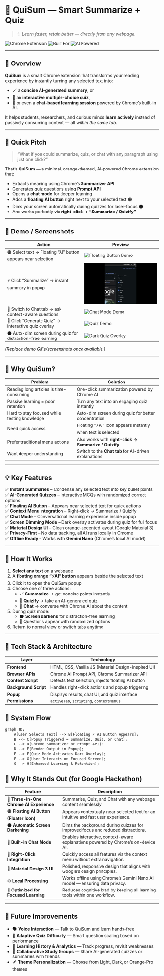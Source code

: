 # 🧠 QuiSum — Smart Summarize + Quiz  
> ✨ *Learn faster, retain better — directly from any webpage.*

![Chrome Extension](https://img.shields.io/badge/Platform-Chrome%20Extension-orange?style=flat-square)
![Built For](https://img.shields.io/badge/Built%20For-Google%20Hackathon-blue?style=flat-square)
![AI Powered](https://img.shields.io/badge/Powered%20By-Chrome%20AI%20(Prompt%20%26%20Summarizer)-green?style=flat-square)


---

## 📘 Overview
**QuiSum** is a smart Chrome extension that transforms your reading experience by instantly turning any selected text into:
- 🪄 a **concise AI-generated summary**, or  
- 🧩 an **interactive multiple-choice quiz**,  
- 💬 or even a **chat-based learning session** powered by Chrome’s built-in AI.

It helps students, researchers, and curious minds **learn actively** instead of passively consuming content — all *within the same tab*.

---

## 🎯 Quick Pitch
> “What if you could summarize, quiz, or chat with any paragraph using just one click?”

That’s **QuiSum** — a minimal, orange-themed, AI-powered Chrome extension that:
- Extracts meaning using Chrome’s **Summarizer API**
- Generates quiz questions using **Prompt API**
- Opens a **chat mode** for deeper learning  
- Adds a **floating AI button** right next to your selected text 🟠  
- Dims your screen automatically during quizzes for laser-focus 🌑  
- And works perfectly via **right-click → “Summarize / Quizify”**

---

## 🧩 Demo / Screenshots

| Action | Preview |
|--------|----------|
| 🟠 Select text → Floating “AI” button appears near selection | ![Floating Button Demo](demo/floating-button.gif) |
| ⚡ Click “Summarize” → instant summary in popup | ![Summarizer Demo](demo/summarize.gif) |
| 💬 Switch to Chat tab → ask context-aware questions | ![Chat Mode Demo](demo/chat.gif) |
| 🧠 Click “Generate Quiz” → interactive quiz overlay | ![Quiz Demo](demo/quiz-darkmode.gif) |
| 🌑 Auto-dim screen during quiz for distraction-free learning | ![Dark Quiz Overlay](demo/dark-mode.png) |

*(Replace demo GIFs/screenshots once available.)*

---

## 🚀 Why QuiSum?

| Problem | Solution |
|----------|-----------|
| Reading long articles is time-consuming | One-click summarization powered by Chrome AI |
| Passive learning = poor retention | Turn any text into an engaging quiz instantly |
| Hard to stay focused while testing knowledge | Auto-dim screen during quiz for better concentration |
| Need quick access | Floating “⚡AI” icon appears instantly when text is selected |
| Prefer traditional menu actions | Also works with **right-click → Summarize / Quizify** |
| Want deeper understanding | Switch to the **Chat tab** for AI-driven explanations |

---

## 💡 Key Features

✅ **Instant Summaries** – Condense any selected text into key bullet points  
✅ **AI-Generated Quizzes** – Interactive MCQs with randomized correct options  
✅ **Floating AI Button** – Appears near selected text for quick actions  
✅ **Context Menu Integration** – Right-click → Summarize / Quizify  
✅ **Chat Mode** – Conversational learning experience inside popup  
✅ **Screen Dimming Mode** – Dark overlay activates during quiz for full focus  
✅ **Material Design UI** – Clean orange-accented layout (Google Material 3)  
✅ **Privacy-First** – No data tracking, all AI runs locally in Chrome  
✅ **Offline Ready** – Works with **Gemini Nano** (Chrome’s local AI model)

---

## 🧭 How It Works

1. **Select any text** on a webpage  
2. A **floating orange “⚡AI” button** appears beside the selected text  
3. Click it to open the QuiSum popup  
4. Choose one of three actions:  
   - 🪄 **Summarize** → get concise points instantly  
   - 🧩 **Quizify** → take an AI-generated quiz  
   - 💬 **Chat** → converse with Chrome AI about the content  
5. During quiz mode:  
   - 🌑 **Screen darkens** for distraction-free learning  
   - 🧠 Questions appear with randomized options  
6. Return to normal view or switch tabs anytime  

---

## 🧱 Tech Stack & Architecture

| Layer | Technology |
|--------|-------------|
| **Frontend** | HTML, CSS, Vanilla JS (Material Design-inspired UI) |
| **Browser APIs** | Chrome AI Prompt API, Chrome Summarizer API |
| **Content Script** | Detects text selection, injects floating AI button |
| **Background Script** | Handles right-click actions and popup triggering |
| **Popup** | Displays results, chat UI, and quiz interface |
| **Permissions** | `activeTab`, `scripting`, `contextMenus` |


## 🧩 System Flow

```mermaid
graph TD;
    A[User Selects Text] --> B[Floating ⚡ AI Button Appears];
    B --> C[Popup Triggered → Summarize, Quiz, or Chat];
    C --> D[Chrome Summarizer or Prompt API];
    D --> E[Render Output in Popup];
    E --> F[Quiz Mode Activates Dark Overlay];
    F --> G[User Interacts on Focused Screen];
    G --> H[Enhanced Learning & Retention];
```



## 🌟 Why It Stands Out (for Google Hackathon)

| Feature | Description |
|----------|--------------|
| 🧠 **Three-in-One Chrome AI Experience** | Summarize, Quiz, and Chat with any webpage content seamlessly. |
| 🟠 **Floating AI Button (Floater Icon)** | Appears contextually near selected text for an intuitive and fast user experience. |
| 🌑 **Automatic Screen Darkening** | Dims the background during quizzes for improved focus and reduced distractions. |
| 💬 **Built-in Chat Mode** | Enables interactive, context-aware explanations powered by Chrome’s on-device AI. |
| 🧩 **Right-Click Integration** | Quickly access all features via the context menu without extra navigation. |
| 🧱 **Material Design 3 UI** | Polished, responsive design that aligns with Google’s design principles. |
| ⚙️ **Local Processing** | Works offline using Chrome’s Gemini Nano AI model — ensuring data privacy. |
| 🚀 **Optimized for Focused Learning** | Reduces cognitive load by keeping all learning tools within one workflow. |

---

## 🔮 Future Improvements

- 🗣️ **Voice Interaction** — Talk to QuiSum and learn hands-free  
- 🧮 **Adaptive Quiz Difficulty** — Smart question scaling based on performance  
- 🧠 **Learning History & Analytics** — Track progress, revisit weaknesses  
- 🤝 **Collaborative Study Groups** — Share AI-generated quizzes or summaries with friends  
- 🪶 **Theme Personalization** — Choose from Light, Dark, or Orange-Pro themes  

